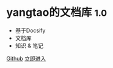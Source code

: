 # yangtao的文档库 <small>1.0</small>

* 基于Docsify
* 文档库
* 知识 & 笔记





[Github](https://github.com/iyangtao/) [立即进入](/README)